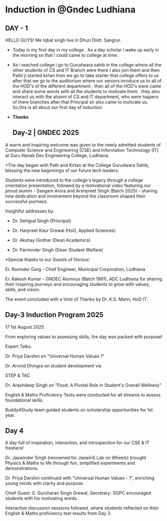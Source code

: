 # Induction in @Gndec Ludhiana 

## DAY - 1 

HELLO GUYS! Me Iqbal singh live in Dhuri Distt. Sangrur. 
 - Today is my first day in my college . As a day scholar i wake up early in the morning so that i could came  to college at time .
 - As i reached college i go to Gurudwara sahib in the college where all the other students of CS and IT Branch were there i also join them and then Pathi ji started kirtan then we go to take starter that college offers to us after that we go to the auditorium where our seniors inroduce us to all of the HOD's of the different department . then all of the HOD's were came and share some words with all the students to motivate them . they also interact us with the alumni of CS and IT department, who were toppers of there branches after that Principal sir also came to motivate us. So,this is all about our first day of induction.
 - **Thanks**

   ## Day-2 | GNDEC 2025

A warm and inspiring welcome was given to the newly admitted students of Computer Science and Engineering (CSE) and Information Technology (IT) at Guru Nanak Dev Engineering College, Ludhiana.

+The day began with Path and Kirtan at the College Gurudwara Sahib, blessing the new beginnings of our future tech leaders.

Students were introduced to the college's legacy through a college orientation presentation, followed by a motivational video featuring our proud alumni - Sangam Arora and Arshpreet Singh (Batch 2025) - sharing how dedication and involvement beyond the classroom shaped their successful journeys.

Insightful addresses by:

* Dr. Sehijpal Singh (Principal)

* Dr. Harpreet Kaur Grewal (HoD, Applied Sciences)

* Dr. Akshay Girdhar (Dean Academics)

* Dr. Parminder Singh (Dean Student Welfare)

*Special thanks to our Guests of Honour:

Er. Ravinder Garg - Chief Engineer, Municipal Corporation, Ludhiana

Er. Rakesh Kumar - GNDEC Alumnus (Batch 1991), ADC Ludhiana for sharing their inspiring journeys and encouraging students to grow with values, skills, and vision.

The event concluded with a Vote of Thanks by Dr. K.S. Mann, HoD IT.

## Day-3  Induction Program 2025

17 1st August 2025

From exploring values to assessing skills, the day was packed with purpose!

Expert Talks:

Dr. Priya Darshni on "Universal Human Values 1"

Dr. Arvind Dhingra on student development via

STEP & TAC

Dr. Arashdeep Singh on "Food: A Pivotal Role in Student's Overall Wellness"

English & Maths Proficiency Tests were conducted for all streams to assess foundational skills.

Buddy4Study team guided students on scholarship opportunities for 1st year.

## Day 4

A day full of inspiration, interaction, and introspection for our CSE & IT freshers!

Dr. Jaswinder Singh (renowned for JaswinS Lab on Wheels) brought Physics & Maths to life through fun, simplified experiments and demonstrations.

Dr. Priya Darshni continued with "Universal Human Values - 1", enriching young minds with clarity and purpose.

Chief Guest: S. Gurcharan Singh Grewal, Secretary- SGPC encouraged students with his motivating words.

Interactive discussion sessions followed, where students reflected on their English & Maths proficiency test results from Day 3.
     
